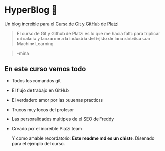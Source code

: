 # HyperBlog 💙

Un blog increible para el [Curso de Git y GitHub](https://platzi.com/cursos/git-github/ " curso de Git y Github") de [Platzi](https://platzi.com/ "Platzi")

> El curso de Git y Github de Platzi es lo que me hacia falta para triplicar mi salario y lanzarme a la industria del tejido de lana sintetica con Machine Learning

> -mina


## En este curso vemos todo

* Todos los comandos git
* El flujo de trabajo en GitHub
* El verdadero amor por las buuenas practicas
* Trucos muy locos del profesor
* Las personalidades multiples de el SEO de Freddy
* Creado por el increible Platzi team

  Y como amable recordatorio: **Este readme.md es un chiste**. Disenado para el ejemplo del curso.
